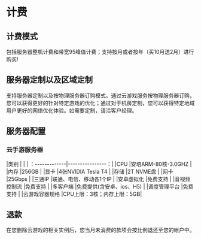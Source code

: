 # 计费

## 计费模式
包括服务器整机计费和带宽95峰值计费；支持按月或者按年（买10月送2月）进行购买!

## 服务器定制以及区域定制
支持服务器定制以及按物理服务器订购模式。通过云游戏服务按物理服务器订购，您可以获得更好的针对特定游戏的优化；通过对于机房定制，您可以获得特定地域用户更好的网络优化体验。如需要定制，请洽客户经理。

## 服务器配置
### 云手游服务器
|类别          |            |
| ：-------------|----------------：|
|CPU        |安培ARM-80核-3.0GHZ         |
|内存       |256GB                       |
|显卡       |4张NVIDIA Tesla T4          |
|存储       |2T NVME盘                   |
|网卡       |25Gbps                      |
|三通IP     |联通、电信、移动各1个IP      |
|安卓虚拟化   |免费支持                   |
|音视频控制流 |免费支持                   |
|多客户端     |免费提供(含安卓、ios、H5)   |
|调度管理平台  |免费支持                  |
|云游戏容器规格  |CPU上限：3核；内存上限：5GB|

## 退款
在您删除云游戏的相关实例后，您当月未消费的款项会按比例退还至您的帐户中。
